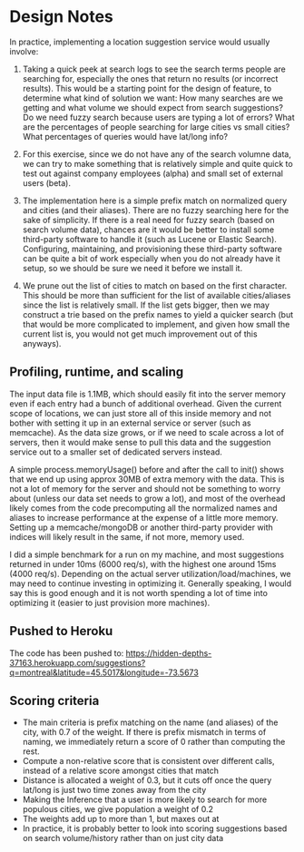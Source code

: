 # Design Notes

In practice, implementing a location suggestion service would usually involve:

1. Taking a quick peek at search logs to see the search terms people are searching for, especially the ones that return no results (or incorrect results). This would be a starting point for the design of feature, to determine what kind of solution we want: How many searches are we getting and what volume we should expect from search suggestions? Do we need fuzzy search because users are typing a lot of errors? What are the percentages of people searching for large cities vs small cities? What percentages of queries would have lat/long info? 

2. For this exercise, since we do not have any of the search volumne data, we can try to make something that is relatively simple and quite quick to test out against company employees (alpha) and small set of external users (beta). 

3. The implementation here is a simple prefix match on normalized query and cities (and their aliases). There are no fuzzy searching here for the sake of simplicity. If there is a real need for fuzzy search (based on search volume data), chances are it would be better to install some third-party software to handle it (such as Lucene or Elastic Search). Configuring, maintaining, and provisioning these third-party software can be quite a bit of work especially when you do not already have it setup, so we should be sure we need it before we install it.

4. We prune out the list of cities to match on based on the first character. This should be more than sufficient for the list of available cities/aliases since the list is relatively small. If the list gets bigger, then we may construct a trie based on the prefix names to yield a quicker search (but that would be more complicated to implement, and given how small the current list is, you would not get much improvement out of this anyways).


## Profiling, runtime, and scaling

The input data file is 1.1MB, which should easily fit into the server memory even if each entry had a bunch of additional overhead. Given the current scope of locations, we can just store all of this inside memory and not bother with setting it up in an external service or server (such as memcache). As the data size grows, or if we need to scale across a lot of servers, then it would make sense to pull this data and the suggestion service out to a smaller set of dedicated servers instead.

A simple process.memoryUsage() before and after the call to init() shows that we end up using approx 30MB of extra memory with the data. This is not a lot of memory for the server and should not be something to worry about (unless our data set needs to grow a lot), and most of the overhead likely comes from the code precomputing all the normalized names and aliases to increase performance at the expense of a little more memory. Setting up a memcache/mongoDB or another third-party provider with indices will likely result in the same, if not more, memory used. 

I did a simple benchmark for a run on my machine, and most suggestions returned in under 10ms (6000 req/s), with the highest one around 15ms (4000 req/s). Depending on the actual server utilization/load/machines, we may need to continue investing in optimizing it. Generally speaking, I would say this is good enough and it is not worth spending a lot of time into optimizing it (easier to just provision more machines).


## Pushed to Heroku

The code has been pushed to:
https://hidden-depths-37163.herokuapp.com/suggestions?q=montreal&latitude=45.5017&longitude=-73.5673


## Scoring criteria

* The main criteria is prefix matching on the name (and aliases) of the city, with 0.7 of the weight. If there is prefix mismatch in terms of naming, we immediately return a score of 0 rather than computing the rest.
* Compute a non-relative score that is consistent over different calls, instead of a relative score amongst cities that match
* Distance is allocated a weight of 0.3, but it cuts off once the query lat/long is just two time zones away from the city
* Making the Inference that a user is more likely to search for more populous cities, we give population a weight of 0.2
* The weights add up to more than 1, but maxes out at 
* In practice, it is probably better to look into scoring suggestions based on search volume/history rather than on just city data
